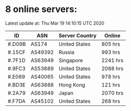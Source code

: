 # 8 online servers:

Latest update at: Thu Mar 19 14:10:15 UTC 2020

| ID | ASN | Server Country | Online |
| -- | --- | -------------- | ------ |
| #.D09B | AS174 | United States | 805 hrs |
| #.15CF | AS49392 | Russia | 993 hrs |
| #.7F1D | AS63949 | Singapore | 2241 hrs |
| #.9FC3 | AS53889 | United States | 2088 hrs |
| #.E069 | AS40065 | United States | 978 hrs |
| #.BD3E | AS63888 | Hong Kong | 121 hrs |
| #.2A79 | AS63949 | Japan | 2070 hrs |
| #.F7DA | AS45102 | United States | 268 hrs |

